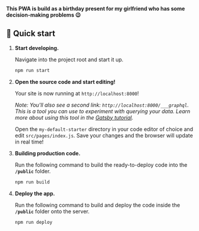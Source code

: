 **This PWA is build as a birthday present for my girlfriend who has some decision-making problems 😉**

## 🚀 Quick start

1.  **Start developing.**

    Navigate into the project root and start it up.

    ```sh
    npm run start
    ```

1.  **Open the source code and start editing!**

    Your site is now running at `http://localhost:8000`!

    _Note: You'll also see a second link: _`http://localhost:8000/___graphql`_. This is a tool you can use to experiment with querying your data. Learn more about using this tool in the [Gatsby tutorial](https://www.gatsbyjs.org/tutorial/part-five/#introducing-graphiql)._

    Open the `my-default-starter` directory in your code editor of choice and edit `src/pages/index.js`. Save your changes and the browser will update in real time!

1. **Building production code.**

    Run the following command to build the ready-to-deploy code into the **`/public`** folder.
    ```sh
    npm run build
    ```

1. **Deploy the app.**

    Run the following command to build and deploy the code inside the **`/public`** folder onto the server.
    ```sh
    npm run deploy
    ```
